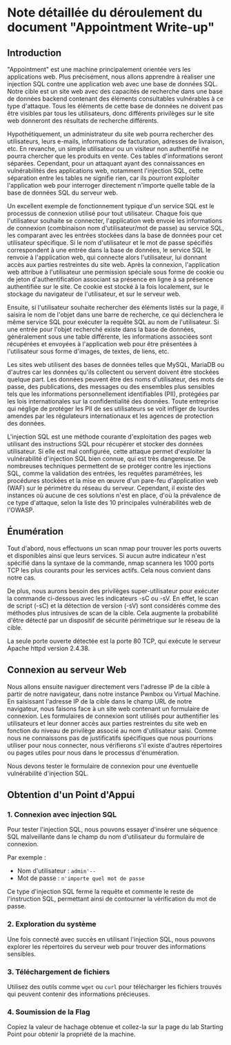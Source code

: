 # Note détaillée du déroulement du document "Appointment Write-up"

## Introduction

"Appointment" est une machine principalement orientée vers les applications web. Plus précisément, nous allons apprendre à réaliser une injection SQL contre une application web avec une base de données SQL. Notre cible est un site web avec des capacités de recherche dans une base de données backend contenant des éléments consultables vulnérables à ce type d'attaque. Tous les éléments de cette base de données ne doivent pas être visibles par tous les utilisateurs, donc différents privilèges sur le site web donneront des résultats de recherche différents.

Hypothétiquement, un administrateur du site web pourra rechercher des utilisateurs, leurs e-mails, informations de facturation, adresses de livraison, etc. En revanche, un simple utilisateur ou un visiteur non authentifié ne pourra chercher que les produits en vente. Ces tables d'informations seront séparées. Cependant, pour un attaquant ayant des connaissances en vulnérabilités des applications web, notamment l'injection SQL, cette séparation entre les tables ne signifie rien, car ils pourront exploiter l'application web pour interroger directement n'importe quelle table de la base de données SQL du serveur web.

Un excellent exemple de fonctionnement typique d'un service SQL est le processus de connexion utilisé pour tout utilisateur. Chaque fois que l'utilisateur souhaite se connecter, l'application web envoie les informations de connexion (combinaison nom d'utilisateur/mot de passe) au service SQL, les comparant avec les entrées stockées dans la base de données pour cet utilisateur spécifique. Si le nom d'utilisateur et le mot de passe spécifiés correspondent à une entrée dans la base de données, le service SQL le renvoie à l'application web, qui connecte alors l'utilisateur, lui donnant accès aux parties restreintes du site web. Après la connexion, l'application web attribue à l'utilisateur une permission spéciale sous forme de cookie ou de jeton d'authentification associant sa présence en ligne à sa présence authentifiée sur le site. Ce cookie est stocké à la fois localement, sur le stockage du navigateur de l'utilisateur, et sur le serveur web.

Ensuite, si l'utilisateur souhaite rechercher des éléments listés sur la page, il saisira le nom de l'objet dans une barre de recherche, ce qui déclenchera le même service SQL pour exécuter la requête SQL au nom de l'utilisateur. Si une entrée pour l'objet recherché existe dans la base de données, généralement sous une table différente, les informations associées sont récupérées et envoyées à l'application web pour être présentées à l'utilisateur sous forme d'images, de textes, de liens, etc.

Les sites web utilisent des bases de données telles que MySQL, MariaDB ou d'autres car les données qu'ils collectent ou servent doivent être stockées quelque part. Les données peuvent être des noms d'utilisateur, des mots de passe, des publications, des messages ou des ensembles plus sensibles tels que les informations personnellement identifiables (PII), protégées par les lois internationales sur la confidentialité des données. Toute entreprise qui néglige de protéger les PII de ses utilisateurs se voit infliger de lourdes amendes par les régulateurs internationaux et les agences de protection des données.

L'injection SQL est une méthode courante d'exploitation des pages web utilisant des instructions SQL pour récupérer et stocker des données utilisateur. Si elle est mal configurée, cette attaque permet d'exploiter la vulnérabilité d'injection SQL bien connue, qui est très dangereuse. De nombreuses techniques permettent de se protéger contre les injections SQL, comme la validation des entrées, les requêtes paramétrées, les procédures stockées et la mise en œuvre d'un pare-feu d'application web (WAF) sur le périmètre du réseau du serveur. Cependant, il existe des instances où aucune de ces solutions n'est en place, d'où la prévalence de ce type d'attaque, selon la liste des 10 principales vulnérabilités web de l'OWASP.

## Énumération

Tout d'abord, nous effectuons un scan nmap pour trouver les ports ouverts et disponibles ainsi que leurs services. Si aucun autre indicateur n'est spécifié dans la syntaxe de la commande, nmap scannera les 1000 ports TCP les plus courants pour les services actifs. Cela nous convient dans notre cas.

De plus, nous aurons besoin des privilèges super-utilisateur pour exécuter la commande ci-dessous avec les indicateurs -sC ou -sV. En effet, le scan de script (-sC) et la détection de version (-sV) sont considérés comme des méthodes plus intrusives de scan de la cible. Cela augmente la probabilité d'être détecté par un dispositif de sécurité périmétrique sur le réseau de la cible.

La seule porte ouverte détectée est la porte 80 TCP, qui exécute le serveur Apache httpd version 2.4.38.

## Connexion au serveur Web

Nous allons ensuite naviguer directement vers l'adresse IP de la cible à partir de notre navigateur, dans notre instance Pwnbox ou Virtual Machine. En saisissant l'adresse IP de la cible dans le champ URL de notre navigateur, nous faisons face à un site web contenant un formulaire de connexion. Les formulaires de connexion sont utilisés pour authentifier les utilisateurs et leur donner accès aux parties restreintes du site web en fonction du niveau de privilège associé au nom d'utilisateur saisi. Comme nous ne connaissons pas de justificatifs spécifiques que nous pourrions utiliser pour nous connecter, nous vérifierons s'il existe d'autres répertoires ou pages utiles pour nous dans le processus d'énumération.

Nous devons tester le formulaire de connexion pour une éventuelle vulnérabilité d'injection SQL.

## Obtention d'un Point d'Appui

### 1. Connexion avec injection SQL
Pour tester l'injection SQL, nous pouvons essayer d'insérer une séquence SQL malveillante dans le champ du nom d'utilisateur du formulaire de connexion.

Par exemple :
- Nom d'utilisateur : `admin'--`
- Mot de passe : `n'importe quel mot de passe`

Ce type d'injection SQL ferme la requête et commente le reste de l'instruction SQL, permettant ainsi de contourner la vérification du mot de passe.

### 2. Exploration du système

Une fois connecté avec succès en utilisant l'injection SQL, nous pouvons explorer les répertoires du serveur web pour trouver des informations sensibles.

### 3. Téléchargement de fichiers

Utilisez des outils comme `wget` ou `curl` pour télécharger les fichiers trouvés qui peuvent contenir des informations précieuses.

### 4. Soumission de la Flag

Copiez la valeur de hachage obtenue et collez-la sur la page du lab Starting Point pour obtenir la propriété de la machine.
